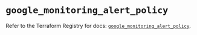 # `google_monitoring_alert_policy`

Refer to the Terraform Registry for docs: [`google_monitoring_alert_policy`](https://registry.terraform.io/providers/hashicorp/google/6.45.0/docs/resources/monitoring_alert_policy).
